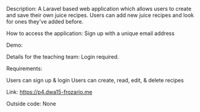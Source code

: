 Description:
A Laravel based web application which allows users to create and save their own juice recipes.  Users can add new juice recipes and look for ones they've added before.  

How to access the application:
Sign up with a unique email address

Demo:


Details for the teaching team:
Login required.

Requirements:

Users can sign up & login
Users can create, read, edit, & delete recipes

Link:
https://p4.dwa15-frozario.me

Outside code:
None
